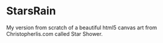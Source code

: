# StarsRain
My version from scratch of a beautiful html5 canvas art from Christopherlis.com called Star Shower.

